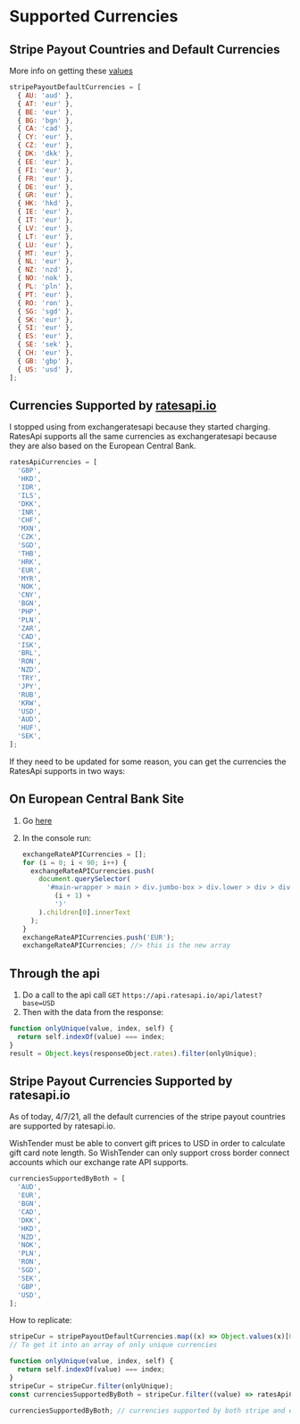 # Supported Currencies

## Stripe Payout Countries and Default Currencies

More info on getting these [values](https://github.com/DashBarkHuss/100-days-of-code/blob/master/post-log-2021.mdupdate-2-23-2)

```javascript
stripePayoutDefaultCurrencies = [
  { AU: 'aud' },
  { AT: 'eur' },
  { BE: 'eur' },
  { BG: 'bgn' },
  { CA: 'cad' },
  { CY: 'eur' },
  { CZ: 'eur' },
  { DK: 'dkk' },
  { EE: 'eur' },
  { FI: 'eur' },
  { FR: 'eur' },
  { DE: 'eur' },
  { GR: 'eur' },
  { HK: 'hkd' },
  { IE: 'eur' },
  { IT: 'eur' },
  { LV: 'eur' },
  { LT: 'eur' },
  { LU: 'eur' },
  { MT: 'eur' },
  { NL: 'eur' },
  { NZ: 'nzd' },
  { NO: 'nok' },
  { PL: 'pln' },
  { PT: 'eur' },
  { RO: 'ron' },
  { SG: 'sgd' },
  { SK: 'eur' },
  { SI: 'eur' },
  { ES: 'eur' },
  { SE: 'sek' },
  { CH: 'eur' },
  { GB: 'gbp' },
  { US: 'usd' },
];
```

## Currencies Supported by [ratesapi.io](https://ratesapi.io/)

I stopped using from exchangeratesapi because they started charging.
RatesApi supports all the same currencies as exchangeratesapi because they are also based on the European Central Bank.

```javascript
ratesApiCurrencies = [
  'GBP',
  'HKD',
  'IDR',
  'ILS',
  'DKK',
  'INR',
  'CHF',
  'MXN',
  'CZK',
  'SGD',
  'THB',
  'HRK',
  'EUR',
  'MYR',
  'NOK',
  'CNY',
  'BGN',
  'PHP',
  'PLN',
  'ZAR',
  'CAD',
  'ISK',
  'BRL',
  'RON',
  'NZD',
  'TRY',
  'JPY',
  'RUB',
  'KRW',
  'USD',
  'AUD',
  'HUF',
  'SEK',
];
```

If they need to be updated for some reason, you can get the currencies the RatesApi supports in two ways:

## On European Central Bank Site

1. Go [here](https://www.ecb.europa.eu/stats/policy_and_exchange_rates/euro_reference_exchange_rates/html/index.en.html)
1. In the console run:

   ```javascript
   exchangeRateAPICurrencies = [];
   for (i = 0; i < 90; i++) {
     exchangeRateAPICurrencies.push(
       document.querySelector(
         '#main-wrapper > main > div.jumbo-box > div.lower > div > div > table > tbody > tr:nth-child(' +
           (i + 1) +
           ')'
       ).children[0].innerText
     );
   }
   exchangeRateAPICurrencies.push('EUR');
   exchangeRateAPICurrencies; //> this is the new array
   ```

## Through the api

1. Do a call to the api call `GET` `https://api.ratesapi.io/api/latest?base=USD`
2. Then with the data from the response:

```javascript
function onlyUnique(value, index, self) {
  return self.indexOf(value) === index;
}
result = Object.keys(responseObject.rates).filter(onlyUnique);
```

## Stripe Payout Currencies Supported by ratesapi.io

As of today, 4/7/21, all the default currencies of the stripe payout countries are supported by ratesapi.io.

WishTender must be able to convert gift prices to USD in order to calculate gift card note length. So WishTender can only support cross border connect accounts which our exchange rate API supports.

```javascript
currenciesSupportedByBoth = [
  'AUD',
  'EUR',
  'BGN',
  'CAD',
  'DKK',
  'HKD',
  'NZD',
  'NOK',
  'PLN',
  'RON',
  'SGD',
  'SEK',
  'GBP',
  'USD',
];
```

How to replicate:

```javascript
stripeCur = stripePayoutDefaultCurrencies.map((x) => Object.values(x)[0].toUpperCase());
// To get it into an array of only unique currencies

function onlyUnique(value, index, self) {
  return self.indexOf(value) === index;
}
stripeCur = stripeCur.filter(onlyUnique);
const currenciesSupportedByBoth = stripeCur.filter((value) => ratesApiCurrencies.includes(value));

currenciesSupportedByBoth; // currencies supported by both stripe and ech
```
